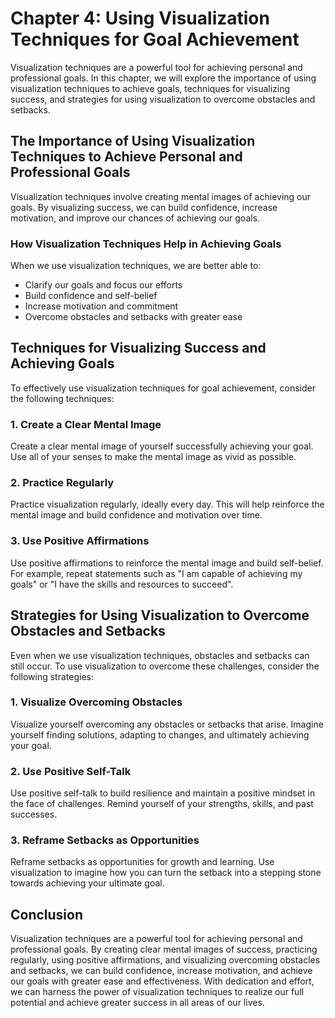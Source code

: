 Chapter 4: Using Visualization Techniques for Goal Achievement
==============================================================

Visualization techniques are a powerful tool for achieving personal and professional goals. In this chapter, we will explore the importance of using visualization techniques to achieve goals, techniques for visualizing success, and strategies for using visualization to overcome obstacles and setbacks.

The Importance of Using Visualization Techniques to Achieve Personal and Professional Goals
-------------------------------------------------------------------------------------------

Visualization techniques involve creating mental images of achieving our goals. By visualizing success, we can build confidence, increase motivation, and improve our chances of achieving our goals.

### How Visualization Techniques Help in Achieving Goals

When we use visualization techniques, we are better able to:

* Clarify our goals and focus our efforts
* Build confidence and self-belief
* Increase motivation and commitment
* Overcome obstacles and setbacks with greater ease

Techniques for Visualizing Success and Achieving Goals
------------------------------------------------------

To effectively use visualization techniques for goal achievement, consider the following techniques:

### 1. Create a Clear Mental Image

Create a clear mental image of yourself successfully achieving your goal. Use all of your senses to make the mental image as vivid as possible.

### 2. Practice Regularly

Practice visualization regularly, ideally every day. This will help reinforce the mental image and build confidence and motivation over time.

### 3. Use Positive Affirmations

Use positive affirmations to reinforce the mental image and build self-belief. For example, repeat statements such as "I am capable of achieving my goals" or "I have the skills and resources to succeed".

Strategies for Using Visualization to Overcome Obstacles and Setbacks
---------------------------------------------------------------------

Even when we use visualization techniques, obstacles and setbacks can still occur. To use visualization to overcome these challenges, consider the following strategies:

### 1. Visualize Overcoming Obstacles

Visualize yourself overcoming any obstacles or setbacks that arise. Imagine yourself finding solutions, adapting to changes, and ultimately achieving your goal.

### 2. Use Positive Self-Talk

Use positive self-talk to build resilience and maintain a positive mindset in the face of challenges. Remind yourself of your strengths, skills, and past successes.

### 3. Reframe Setbacks as Opportunities

Reframe setbacks as opportunities for growth and learning. Use visualization to imagine how you can turn the setback into a stepping stone towards achieving your ultimate goal.

Conclusion
----------

Visualization techniques are a powerful tool for achieving personal and professional goals. By creating clear mental images of success, practicing regularly, using positive affirmations, and visualizing overcoming obstacles and setbacks, we can build confidence, increase motivation, and achieve our goals with greater ease and effectiveness. With dedication and effort, we can harness the power of visualization techniques to realize our full potential and achieve greater success in all areas of our lives.

